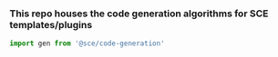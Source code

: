 

###  This repo houses the code generation algorithms for SCE templates/plugins


```js
import gen from '@sce/code-generation'
```

